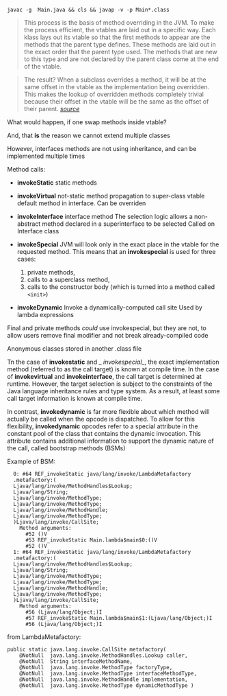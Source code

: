 `javac -g  Main.java && cls && javap -v -p Main*.class`

> This process is the basis of method overriding
> in the JVM. To make the process efficient, the
> vtables are laid out in a specific way. Each
> klass
> lays out its vtable so that the first methods to
> appear are the methods that the parent type
> defines. These methods are laid out in the exact
> order that the parent type used. The methods
> that
> are new to this type and are not declared by the
> parent class come at the end of the vtable.

> The result? When a subclass overrides a method,
> it
> will be at the same offset in the vtable as the
> implementation being overridden. This makes the
> lookup of overridden methods completely trivial
> because their offset in the vtable will be the
> same as the offset of their parent.
[
_source_](https://blogs.oracle.com/javamagazine/post/mastering-the-mechanics-of-java-method-invocation)

What would happen, if one swap methods inside
vtable?

And, that __is__ the reason we cannot extend
multiple classes

However, interfaces methods are not using
inheritance, and can be implemented multiple times

Method calls:

- __invokeStatic__
  static methods
- __invokeVirtual__
  not-static method
  propagation to super-class vtable
  default method in interface. Can be overriden
- __invokeInterface__
  interface method
  The selection logic allows a non-abstract method
  declared in a superinterface to be selected
  Called on Interface class
- __invokeSpecial__
  JVM will look only in the exact place in the
  vtable for the requested method. This means that
  an __invokespecial__ is used for three cases:
    1. private methods,
    2. calls to a superclass method,
    3. calls to the constructor body (which is
       turned into a method called `<init>`)

- __invokeDynamic__
  Invoke a dynamically-computed call site
  Used by lambda expressions

Final and private methods _could_ use
invokespecial, but
they are not, to allow users remove final
modifier and not break already-compiled code

Anonymous classes stored in another .class file

Tn the case of __invokestatic__ and _
_invokespecial__,
the exact implementation method (referred to as
the call target) is known at compile time. In the
case of __invokevirtual__ and __invokeinterface__,
the
call target is determined at runtime. However, the
target selection is subject to the constraints of
the Java language inheritance rules and type
system. As a result, at least some call target
information is known at compile time.

In contrast, __invokedynamic__ is far more flexible
about which method will actually be called when
the opcode is dispatched. To allow for this
flexibility, __invokedynamic__ opcodes refer to a
special attribute in the constant pool of the
class that contains the dynamic invocation. This
attribute contains additional information to
support the dynamic nature of the call, called
bootstrap methods (BSMs)

Example of BSM:
```
  0: #64 REF_invokeStatic java/lang/invoke/LambdaMetafactory
  .metafactory:(
  Ljava/lang/invoke/MethodHandles$Lookup;
  Ljava/lang/String;
  Ljava/lang/invoke/MethodType;
  Ljava/lang/invoke/MethodType;
  Ljava/lang/invoke/MethodHandle;
  Ljava/lang/invoke/MethodType;
  )Ljava/lang/invoke/CallSite;
    Method arguments:
      #52 ()V
      #53 REF_invokeStatic Main.lambda$main$0:()V
      #52 ()V
  1: #64 REF_invokeStatic java/lang/invoke/LambdaMetafactory
  .metafactory:(
  Ljava/lang/invoke/MethodHandles$Lookup;
  Ljava/lang/String;
  Ljava/lang/invoke/MethodType;
  Ljava/lang/invoke/MethodType;
  Ljava/lang/invoke/MethodHandle;
  Ljava/lang/invoke/MethodType;
  )Ljava/lang/invoke/CallSite;
    Method arguments:
      #56 (Ljava/lang/Object;)I
      #57 REF_invokeStatic Main.lambda$main$1:(Ljava/lang/Object;)I
      #56 (Ljava/lang/Object;)I
```
from LambdaMetafactory:
``` 
public static java.lang.invoke.CallSite metafactory(     
    @NotNull  java.lang.invoke.MethodHandles.Lookup caller,
    @NotNull  String interfaceMethodName,
    @NotNull  java.lang.invoke.MethodType factoryType,
    @NotNull  java.lang.invoke.MethodType interfaceMethodType,
    @NotNull  java.lang.invoke.MethodHandle implementation,
    @NotNull  java.lang.invoke.MethodType dynamicMethodType )
```